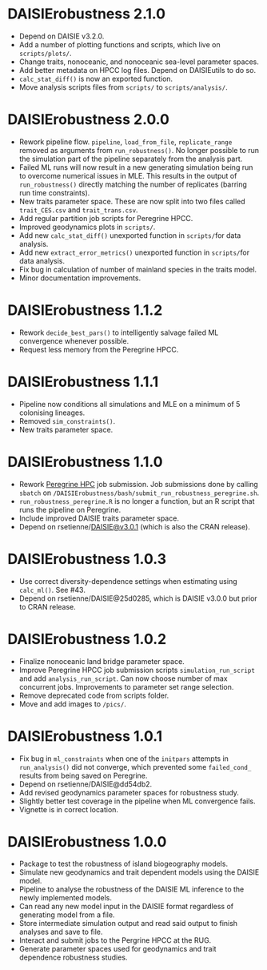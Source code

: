 # DAISIErobustness 2.1.0

* Depend on DAISIE v3.2.0.
* Add a number of plotting functions and scripts, which live on `scripts/plots/`.
* Change traits, nonoceanic, and nonoceanic sea-level parameter spaces.
* Add better metadata on HPCC log files. Depend on DAISIEutils to do so.
* `calc_stat_diff()` is now an exported function.
* Move analysis scripts files from `scripts/` to `scripts/analysis/`.

# DAISIErobustness 2.0.0

* Rework pipeline flow. `pipeline`, `load_from_file`, `replicate_range` removed as arguments from `run_robustness()`. No longer possible to run the simulation part of the pipeline separately from the analysis part.
* Failed ML runs will now result in a new generating simulation being run to overcome numerical issues in MLE. This results in the output of `run_robustness()` directly matching the number of replicates (barring run time constraints).
* New traits parameter space. These are now split into two files called `trait_CES.csv` and `trait_trans.csv`.
* Add regular partition job scripts for Peregrine HPCC.
* Improved geodynamics plots in `scripts/`.
* Add new `calc_stat_diff()` unexported function in `scripts/`for data analysis.
* Add new `extract_error_metrics()` unexported function in `scripts/`for data analysis.
* Fix bug in calculation of number of mainland species in the traits model.
* Minor documentation improvements.

# DAISIErobustness 1.1.2

* Rework `decide_best_pars()` to intelligently salvage failed ML convergence whenever possible.
* Request less memory from the Peregrine HPCC.

# DAISIErobustness 1.1.1

* Pipeline now conditions all simulations and MLE on a minimum of 5 colonising
lineages.
* Removed `sim_constraints()`.
* New traits parameter space.

# DAISIErobustness 1.1.0

* Rework [Peregrine HPC](https://www.rug.nl/society-business/centre-for-information-technology/research/services/hpc/facilities/peregrine-hpc-cluster?lang=en) job submission. Job submissions done by calling `sbatch`
on `/DAISIErobustness/bash/submit_run_robustness_peregrine.sh`.
* `run_robustness_peregrine.R` is no longer a function, but an R script that
runs the pipeline on Peregrine.
* Include improved DAISIE traits parameter space.
* Depend on rsetienne/DAISIE@v3.0.1 (which is also the CRAN release).

# DAISIErobustness 1.0.3

* Use correct diversity-dependence settings when estimating using `calc_ml()`.
See #43.
* Depend on rsetienne/DAISIE@25d0285, which is DAISIE v3.0.0 but prior to CRAN
release.

# DAISIErobustness 1.0.2

* Finalize nonoceanic land bridge parameter space.
* Improve Peregrine HPCC job submission scripts `simulation_run_script` and add 
`analysis_run_script`. Can now choose number of max concurrent jobs. 
Improvements to parameter set range selection.
* Remove deprecated code from scripts folder.
* Move and add images to `/pics/`.

# DAISIErobustness 1.0.1

* Fix bug in `ml_constraints` when one of the `initpars` attempts in 
`run_analysis()` did not converge, which prevented some `failed_cond_` results 
from being saved on Peregrine.
* Depend on rsetienne/DAISIE@dd54db2.
* Add revised geodynamics parameter spaces for robustness study.
* Slightly better test coverage in the pipeline when ML convergence fails.
* Vignette is in correct location.

# DAISIErobustness 1.0.0

* Package to test the robustness of island biogeography models.
* Simulate new geodynamics and trait dependent models using the
DAISIE model.
* Pipeline to analyse the robustness of the DAISIE ML inference to the newly 
implemented models.
* Can read any new model input in the DAISIE format regardless of generating 
model from a file.
* Store intermediate simulation output and read said output to finish analyses
and save to file.
* Interact and submit jobs to the Pergrine HPCC at the RUG.
* Generate parameter spaces used for geodynamics and trait dependence robustness
studies.
